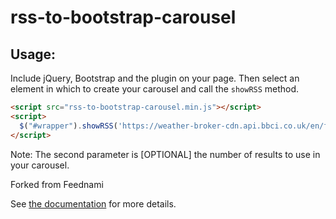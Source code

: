 # rss-to-bootstrap-carousel

## Usage:
Include jQuery, Bootstrap and the plugin on your page. Then select an element in which to create your carousel and call the `showRSS` method.
```html
<script src="rss-to-bootstrap-carousel.min.js"></script>
<script>
  $("#wrapper").showRSS('https://weather-broker-cdn.api.bbci.co.uk/en/forecast/rss/3day/2643123',3);
</script>
```
Note:
The second parameter is [OPTIONAL] the number of results to use in your carousel.


Forked from Feednami

See [the documentation](https://toolkit.sekando.com/docs/en/feednami) for more details.
